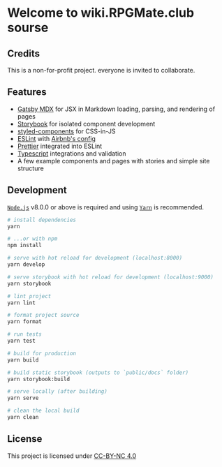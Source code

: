 # Welcome to wiki.RPGMate.club sourse

## Credits

This is a non-for-profit project. everyone is invited to collaborate.

## Features

- [Gatsby MDX](https://github.com/ChristopherBiscardi/gatsby-mdx) for JSX in Markdown loading, parsing, and rendering of pages
- [Storybook](https://storybook.js.org/) for isolated component development
- [styled-components](https://www.styled-components.com/) for CSS-in-JS
- [ESLint](https://eslint.org/) with [Airbnb's config](https://www.npmjs.com/package/eslint-config-airbnb)
- [Prettier](https://prettier.io/) integrated into ESLint
- [Typescript]() integrations and validation
- A few example components and pages with stories and simple site structure

## Development

[`Node.js`](https://nodejs.org/) v8.0.0 or above is required and using [`Yarn`](https://yarnpkg.com) is recommended.

```bash
# install dependencies
yarn

# ...or with npm
npm install

# serve with hot reload for development (localhost:8000)
yarn develop

# serve storybook with hot reload for development (localhost:9000)
yarn storybook

# lint project
yarn lint

# format project source
yarn format

# run tests
yarn test

# build for production
yarn build

# build static storybook (outputs to `public/docs` folder)
yarn storybook:build

# serve locally (after building)
yarn serve

# clean the local build
yarn clean
```

## License

This project is licensed under [CC-BY-NC 4.0](https://creativecommons.org/licenses/by-nc/4.0/)

